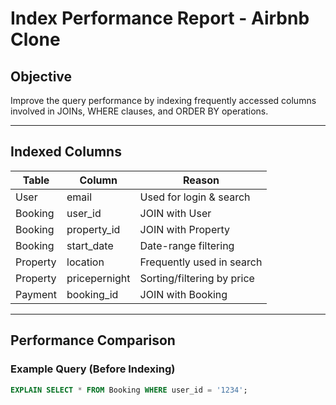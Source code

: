 # Index Performance Report - Airbnb Clone

## Objective
Improve the query performance by indexing frequently accessed columns involved in JOINs, WHERE clauses, and ORDER BY operations.

---

## Indexed Columns

| Table      | Column            | Reason                        |
|------------|-------------------|-------------------------------|
| User       | email             | Used for login & search       |
| Booking    | user_id           | JOIN with User                |
| Booking    | property_id       | JOIN with Property            |
| Booking    | start_date        | Date-range filtering          |
| Property   | location          | Frequently used in search     |
| Property   | pricepernight     | Sorting/filtering by price    |
| Payment    | booking_id        | JOIN with Booking             |

---

## Performance Comparison

### Example Query (Before Indexing)
```sql
EXPLAIN SELECT * FROM Booking WHERE user_id = '1234';

